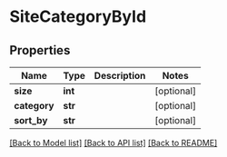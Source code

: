 # SiteCategoryById

## Properties
Name | Type | Description | Notes
------------ | ------------- | ------------- | -------------
**size** | **int** |  | [optional] 
**category** | **str** |  | [optional] 
**sort_by** | **str** |  | [optional] 

[[Back to Model list]](../README.md#documentation-for-models) [[Back to API list]](../README.md#documentation-for-api-endpoints) [[Back to README]](../README.md)

